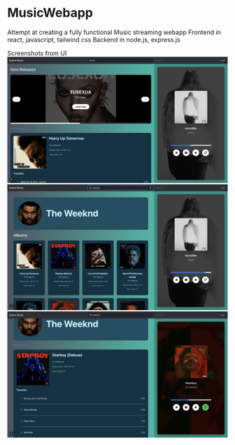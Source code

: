 # MusicWebapp
Attempt at creating a fully functional Music streaming webapp 
Frontend in react, javascript, tailwind css
Backend in node.js, express.js

Screenshots from UI
![Home page](images/homePage.png)
![Artist View](images/artistView.png)
![Album tracklist](images/albumTracklist.png)